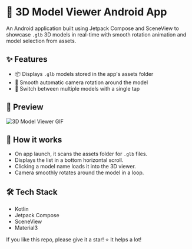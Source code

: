 # 🧊 3D Model Viewer Android App

An Android application built using Jetpack Compose and SceneView to showcase `.glb` 3D models in real-time with smooth rotation animation and model selection from assets.

## ✨ Features

- 📦 Displays `.glb` models stored in the app's assets folder
- 🔁 Smooth automatic camera rotation around the model
- 🔄 Switch between multiple models with a single tap

## 📸 Preview

![3D Model Viewer GIF](![3d_model](https://github.com/user-attachments/assets/d0419a9c-c95c-4753-9986-8ae341c5b300)
)

## 📂 How it works

- On app launch, it scans the assets folder for `.glb` files.
- Displays the list in a bottom horizontal scroll.
- Clicking a model name loads it into the 3D viewer.
- Camera smoothly rotates around the model in a loop.

## 🛠 Tech Stack

- Kotlin
- Jetpack Compose
- SceneView
- Material3

If you like this repo, please give it a star! ⭐ It helps a lot!
